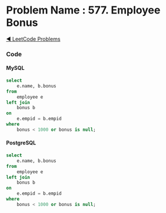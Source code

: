 # Problem Name : 577. Employee Bonus

[:arrow_backward: LeetCode Problems](../README.md)

### Code

#### MySQL

```sql
select
	e.name, b.bonus
from
	employee e
left join
	bonus b
on
	e.empid = b.empid
where
	bonus < 1000 or bonus is null;
```

#### PostgreSQL

```sql
select
	e.name, b.bonus
from
	employee e
left join
	bonus b
on
	e.empid = b.empid
where
	bonus < 1000 or bonus is null;
```